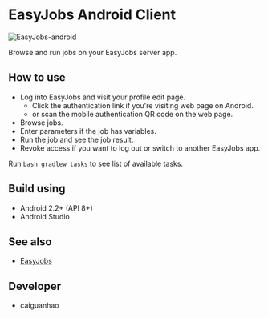 EasyJobs Android Client
=======================

![EasyJobs-android](https://raw.github.com/qnn/EasyJobs-android/master/EasyJobs/src/main/res/drawable-hdpi/ic_launcher.png)

Browse and run jobs on your EasyJobs server app.

How to use
----------

* Log into EasyJobs and visit your profile edit page.
  * Click the authentication link if you're visiting web page on Android.
  * or scan the mobile authentication QR code on the web page.
* Browse jobs.
* Enter parameters if the job has variables.
* Run the job and see the job result.
* Revoke access if you want to log out or switch to another EasyJobs app.

Run ``bash gradlew tasks`` to see list of available tasks.

Build using
-----------

* Android 2.2+ (API 8+)
* Android Studio

See also
--------

* [EasyJobs](https://github.com/qnn/EasyJobs)

Developer
---------

* caiguanhao
